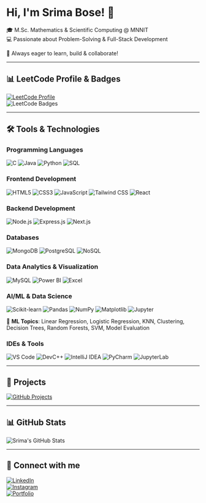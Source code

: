 # Hi, I'm Srima Bose! 👋

🎓 M.Sc. Mathematics & Scientific Computing @ MNNIT  
💻 Passionate about Problem-Solving & Full-Stack Development  

📌 Always eager to learn, build & collaborate!

---

## 📊 LeetCode Profile & Badges
[![LeetCode Profile](https://img.shields.io/badge/LeetCode-FFA116?style=for-the-badge&logo=leetcode&logoColor=black)](https://leetcode.com/u/srima_2001/)  
![LeetCode Badges](https://leetcard.jacoblin.cool/srima_2001?ext=heatmap&theme=dark)

---

## 🛠️ Tools & Technologies

### **Programming Languages**
![C](https://img.shields.io/badge/C-00599C?style=for-the-badge&logo=c&logoColor=white)
![Java](https://img.shields.io/badge/Java-007396?style=for-the-badge&logo=java&logoColor=white)
![Python](https://img.shields.io/badge/Python-3776AB?style=for-the-badge&logo=python&logoColor=white)
![SQL](https://img.shields.io/badge/SQL-4479A1?style=for-the-badge&logo=sqlite&logoColor=white)

### **Frontend Development**
![HTML5](https://img.shields.io/badge/HTML5-E34F26?style=for-the-badge&logo=html5&logoColor=white)
![CSS3](https://img.shields.io/badge/CSS3-1572B6?style=for-the-badge&logo=css3&logoColor=white)
![JavaScript](https://img.shields.io/badge/JavaScript-F7DF1E?style=for-the-badge&logo=javascript&logoColor=black)
![Tailwind CSS](https://img.shields.io/badge/Tailwind_CSS-38B2AC?style=for-the-badge&logo=tailwind-css&logoColor=white)
![React](https://img.shields.io/badge/React-20232A?style=for-the-badge&logo=react&logoColor=61DAFB)

### **Backend Development**
![Node.js](https://img.shields.io/badge/Node.js-339933?style=for-the-badge&logo=node.js&logoColor=white)
![Express.js](https://img.shields.io/badge/Express.js-000000?style=for-the-badge&logo=express&logoColor=white)
![Next.js](https://img.shields.io/badge/Next.js-000000?style=for-the-badge&logo=next.js&logoColor=white)

### **Databases**
![MongoDB](https://img.shields.io/badge/MongoDB-4EA94B?style=for-the-badge&logo=mongodb&logoColor=white)
![PostgreSQL](https://img.shields.io/badge/PostgreSQL-336791?style=for-the-badge&logo=postgresql&logoColor=white)
![NoSQL](https://img.shields.io/badge/NoSQL-ffcc00?style=for-the-badge&logo=apache-cassandra&logoColor=black)

### **Data Analytics & Visualization**
![MySQL](https://img.shields.io/badge/MySQL-4479A1?style=for-the-badge&logo=mysql&logoColor=white)
![Power BI](https://img.shields.io/badge/PowerBI-F2C811?style=for-the-badge&logo=powerbi&logoColor=black)
![Excel](https://img.shields.io/badge/Microsoft_Excel-217346?style=for-the-badge&logo=microsoft-excel&logoColor=white)

### **AI/ML & Data Science**
![Scikit-learn](https://img.shields.io/badge/scikit--learn-F7931E?style=for-the-badge&logo=scikit-learn&logoColor=white)
![Pandas](https://img.shields.io/badge/Pandas-150458?style=for-the-badge&logo=pandas&logoColor=white)
![NumPy](https://img.shields.io/badge/NumPy-013243?style=for-the-badge&logo=numpy&logoColor=white)
![Matplotlib](https://img.shields.io/badge/Matplotlib-11557C?style=for-the-badge&logo=matplotlib&logoColor=white)
![Jupyter](https://img.shields.io/badge/Jupyter-F37626?style=for-the-badge&logo=jupyter&logoColor=white)

📌 **ML Topics**: Linear Regression, Logistic Regression, KNN, Clustering, Decision Trees, Random Forests, SVM, Model Evaluation

### **IDEs & Tools**
![VS Code](https://img.shields.io/badge/VS_Code-007ACC?style=for-the-badge&logo=visual-studio-code&logoColor=white)
![DevC++](https://img.shields.io/badge/DevC++-blue?style=for-the-badge&logo=cplusplus&logoColor=white)
![IntelliJ IDEA](https://img.shields.io/badge/IntelliJ_IDEA-000000?style=for-the-badge&logo=intellij-idea&logoColor=white)
![PyCharm](https://img.shields.io/badge/PyCharm-3776AB?style=for-the-badge&logo=pycharm&logoColor=white)
![JupyterLab](https://img.shields.io/badge/JupyterLab-F37626?style=for-the-badge&logo=jupyter&logoColor=white)

---

## 🚀 Projects
[![GitHub Projects](https://img.shields.io/badge/My_Projects-%23121011.svg?style=for-the-badge&logo=github&logoColor=white)](https://github.com/srimabose?tab=repositories)

---

## 📊 GitHub Stats
![Srima's GitHub Stats](https://github-readme-stats.vercel.app/api?username=srimabose&show_icons=true&theme=radical)

---

## 🌱 Connect with me
[![LinkedIn](https://img.shields.io/badge/LinkedIn-blue?style=for-the-badge&logo=linkedin)](https://www.linkedin.com/in/srima-bose/)  
[![Instagram](https://img.shields.io/badge/Instagram-%23E4405F.svg?style=for-the-badge&logo=instagram&logoColor=white)](https://www.instagram.com/srimabose?igsh=Z2d3OGFkY2Z4OWg0)  
[![Portfolio](https://img.shields.io/badge/My_Portfolio-24292e?style=for-the-badge&logo=githubpages&logoColor=white)](https://fabulous-jelly-8d1a32.netlify.app/)

